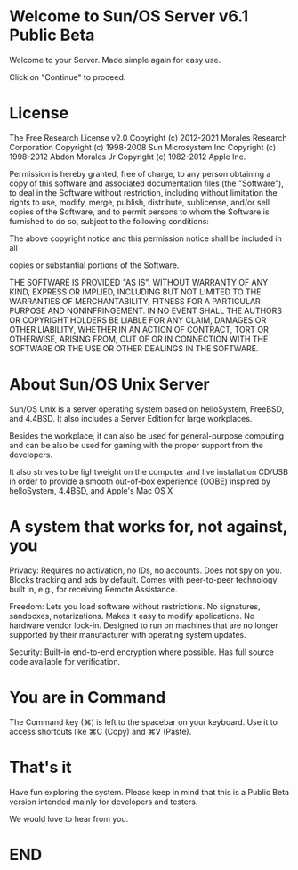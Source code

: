 # Welcome to Sun/OS Server v6.1 Public Beta

Welcome to your Server.
Made simple again for easy use.

Click on "Continue" to proceed.

# License

The Free Research License v2.0
Copyright (c) 2012-2021 Morales Research Corporation
Copyright (c) 1998-2008 Sun Microsystem Inc
Copyright (c) 1998-2012 Abdon Morales Jr
Copyright (c) 1982-2012 Apple Inc.

Permission is hereby granted, free of charge, to any person obtaining a copy of this software and associated documentation files (the "Software"), to deal in the Software without restriction, including without limitation the rights to use, modify, merge, publish, distribute, sublicense, and/or sell copies of the Software, and to permit persons to whom the Software is furnished to do so, subject to the following conditions:


The above copyright notice and this permission notice shall be included in all

copies or substantial portions of the Software.


THE SOFTWARE IS PROVIDED "AS IS", WITHOUT WARRANTY OF ANY KIND, EXPRESS OR
IMPLIED, INCLUDING BUT NOT LIMITED TO THE WARRANTIES OF MERCHANTABILITY,
FITNESS FOR A PARTICULAR PURPOSE AND NONINFRINGEMENT. IN NO EVENT SHALL THE
AUTHORS OR COPYRIGHT HOLDERS BE LIABLE FOR ANY CLAIM, DAMAGES OR OTHER
LIABILITY, WHETHER IN AN ACTION OF CONTRACT, TORT OR OTHERWISE, ARISING FROM,
OUT OF OR IN CONNECTION WITH THE SOFTWARE OR THE USE OR OTHER DEALINGS IN THE
SOFTWARE.

# About Sun/OS Unix Server
Sun/OS Unix is a server operating system based on helloSystem, FreeBSD, and 4.4BSD. It also includes a Server Edition for large workplaces.

Besides the workplace, it can also be used for general-purpose computing and can be also be used for gaming with the proper support from the developers.

It also strives to be lightweight on the computer and live installation CD/USB in order to provide a smooth out-of-box experience (OOBE) inspired by helloSystem, 4.4BSD, and Apple's Mac OS X

# A system that works for, not against, you

Privacy: Requires no activation, no IDs, no accounts. Does not spy on you. Blocks tracking and ads by default. Comes with peer-to-peer technology built in, e.g., for receiving Remote Assistance.

Freedom: Lets you load software without restrictions. No signatures, sandboxes, notarizations. Makes it easy to modify applications. No hardware vendor lock-in. Designed to run on machines that are no longer supported by their manufacturer with operating system updates.

Security: Built-in end-to-end encryption where possible. Has full source code available for verification.


# You are in Command

The Command key (⌘) is left to the spacebar on your keyboard. Use it to access shortcuts like ⌘C (Copy) and ⌘V (Paste).

# That's it

Have fun exploring the system. Please keep in mind that this is a Public Beta version intended mainly for developers and testers.

We would love to hear from you.

# END
